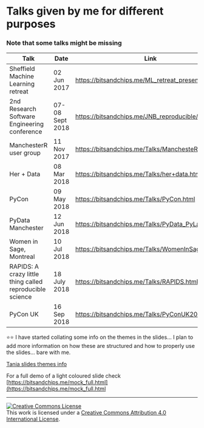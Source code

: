 # Talks given by me for different purposes
### Note that some talks might be missing

| Talk                                                     | Date             | Link                                                                                                       |
| -------------------------------------------------------- | ---------------- | ---------------------------------------------------------------------------------------------------------- |
| Sheffield Machine Learning retreat                       | 02 Jun 2017      | [https://bitsandchips.me/ML_retreat_presentation/ ](https://bitsandchips.me/ML_retreat_presentation/)      |
| 2nd Research Software Engineering conference             | 07- 08 Sept 2018 | [https://bitsandchips.me/JNB_reproducible/  ](https://bitsandchips.me/JNB_reproducible/)                   |
| ManchesterR user group                                   | 11 Nov 2017      | [https://bitsandchips.me/Talks/ManchesteR.html ](https://bitsandchips.me/Talks/ManchesteR.html)            |
| Her + Data                                               | 08 Mar 2018      | [https://bitsandchips.me/Talks/her+data.html ](https://bitsandchips.me/Talks/her+data.html)                |
| PyCon                                                    | 09 May 2018      | [https://bitsandchips.me/Talks/PyCon.html  ](https://bitsandchips.me/Talks/PyCon.html)                     |
| PyData Manchester                                        | 12 Jun 2018      | [https://bitsandchips.me/Talks/PyData_PyLadies.html  ](https://bitsandchips.me/Talks/PyData_PyLadies.html) |
| Women in Sage, Montreal                                  | 10 Jul 2018      | [https://bitsandchips.me/Talks/WomenInSage.html  ](https://bitsandchips.me/Talks/WomenInSage.html)         |
| RAPIDS: A crazy little thing called reproducible science | 18 July 2018     | [https://bitsandchips.me/Talks/RAPIDS.html  ](https://bitsandchips.me/Talks/RAPIDS.html)                   |
| PyCon UK                                                 | 16 Sep 2018      | [https://bitsandchips.me/Talks/PyConUK2018.html  ](https://bitsandchips.me/Talks/PyConUK2018.html)         |

⭐⭐ I have started collating some info on the themes in the slides... I plan to add more information on how these are structured and how to properly use the slides... bare with me.

[Tania slides themes info](Themes_docs.md)


For a full demo of a light coloured slide check
[https://bitsandchips.me/mock_full.html](https://bitsandchips.me/mock_full.html


  ---
  <a rel="license" href="http://creativecommons.org/licenses/by/4.0/"><img alt="Creative Commons License" style="border-width:0" src="https://i.creativecommons.org/l/by/4.0/88x31.png" /></a><br />This work is licensed under a <a rel="license" href="http://creativecommons.org/licenses/by/4.0/">Creative Commons Attribution 4.0 International License</a>.
